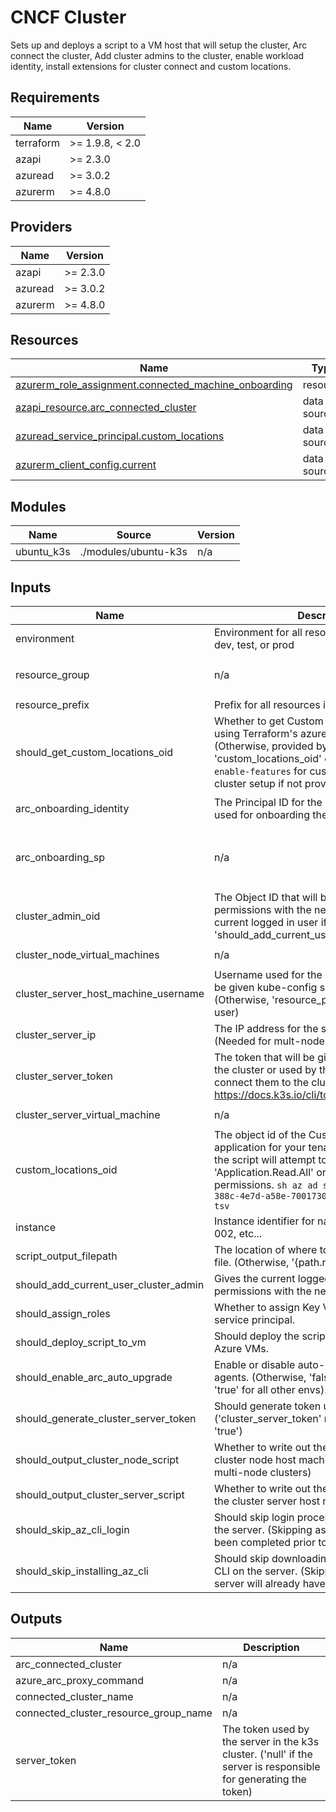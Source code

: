 <!-- BEGIN_TF_DOCS -->
<!-- markdown-table-prettify-ignore-start -->
# CNCF Cluster

Sets up and deploys a script to a VM host that will setup the cluster,
Arc connect the cluster, Add cluster admins to the cluster, enable workload identity,
install extensions for cluster connect and custom locations.

## Requirements

| Name | Version |
|------|---------|
| terraform | >= 1.9.8, < 2.0 |
| azapi | >= 2.3.0 |
| azuread | >= 3.0.2 |
| azurerm | >= 4.8.0 |

## Providers

| Name | Version |
|------|---------|
| azapi | >= 2.3.0 |
| azuread | >= 3.0.2 |
| azurerm | >= 4.8.0 |

## Resources

| Name | Type |
|------|------|
| [azurerm_role_assignment.connected_machine_onboarding](https://registry.terraform.io/providers/hashicorp/azurerm/latest/docs/resources/role_assignment) | resource |
| [azapi_resource.arc_connected_cluster](https://registry.terraform.io/providers/Azure/azapi/latest/docs/data-sources/resource) | data source |
| [azuread_service_principal.custom_locations](https://registry.terraform.io/providers/hashicorp/azuread/latest/docs/data-sources/service_principal) | data source |
| [azurerm_client_config.current](https://registry.terraform.io/providers/hashicorp/azurerm/latest/docs/data-sources/client_config) | data source |

## Modules

| Name | Source | Version |
|------|--------|---------|
| ubuntu\_k3s | ./modules/ubuntu-k3s | n/a |

## Inputs

| Name | Description | Type | Default | Required |
|------|-------------|------|---------|:--------:|
| environment | Environment for all resources in this module: dev, test, or prod | `string` | n/a | yes |
| resource\_group | n/a | ```object({ name = string id = optional(string) })``` | n/a | yes |
| resource\_prefix | Prefix for all resources in this module | `string` | n/a | yes |
| should\_get\_custom\_locations\_oid | Whether to get Custom Locations Object ID using Terraform's azuread provider. (Otherwise, provided by 'custom\_locations\_oid' or `az connectedk8s enable-features` for custom-locations on cluster setup if not provided.) | `bool` | n/a | yes |
| arc\_onboarding\_identity | The Principal ID for the identity that will be used for onboarding the cluster to Arc. | ```object({ principal_id = string })``` | `null` | no |
| arc\_onboarding\_sp | n/a | ```object({ client_id = string object_id = string client_secret = string })``` | `null` | no |
| cluster\_admin\_oid | The Object ID that will be given cluster-admin permissions with the new cluster. (Otherwise, current logged in user if 'should\_add\_current\_user\_cluster\_admin=true') | `string` | `null` | no |
| cluster\_node\_virtual\_machines | n/a | ```list(object({ id = string }))``` | `null` | no |
| cluster\_server\_host\_machine\_username | Username used for the host machines that will be given kube-config settings on setup. (Otherwise, 'resource\_prefix' if it exists as a user) | `string` | `null` | no |
| cluster\_server\_ip | The IP address for the server for the cluster. (Needed for mult-node cluster) | `string` | `null` | no |
| cluster\_server\_token | The token that will be given to the server for the cluster or used by the agent nodes to connect them to the cluster. (ex. <https://docs.k3s.io/cli/token)> | `string` | `null` | no |
| cluster\_server\_virtual\_machine | n/a | ```object({ id = string })``` | `null` | no |
| custom\_locations\_oid | The object id of the Custom Locations Entra ID application for your tenant. If none is provided, the script will attempt to retrieve this requiring 'Application.Read.All' or 'Directory.Read.All' permissions. ```sh az ad sp show --id bc313c14-388c-4e7d-a58e-70017303ee3b --query id -o tsv``` | `string` | `null` | no |
| instance | Instance identifier for naming resources: 001, 002, etc... | `string` | `"001"` | no |
| script\_output\_filepath | The location of where to write out the script file. (Otherwise, '{path.root}/out') | `string` | `null` | no |
| should\_add\_current\_user\_cluster\_admin | Gives the current logged in user cluster-admin permissions with the new cluster. | `bool` | `true` | no |
| should\_assign\_roles | Whether to assign Key Vault roles to identity or service principal. | `bool` | `true` | no |
| should\_deploy\_script\_to\_vm | Should deploy the scripts to the provided Azure VMs. | `bool` | `true` | no |
| should\_enable\_arc\_auto\_upgrade | Enable or disable auto-upgrades of Arc agents. (Otherwise, 'false' for 'env=prod' else 'true' for all other envs). | `bool` | `null` | no |
| should\_generate\_cluster\_server\_token | Should generate token used by the server. ('cluster\_server\_token' must be null if this is 'true') | `bool` | `false` | no |
| should\_output\_cluster\_node\_script | Whether to write out the script for setting up cluster node host machines. (Needed for multi-node clusters) | `bool` | `false` | no |
| should\_output\_cluster\_server\_script | Whether to write out the script for setting up the cluster server host machine. | `bool` | `false` | no |
| should\_skip\_az\_cli\_login | Should skip login process with Azure CLI on the server. (Skipping assumes 'az login' has been completed prior to script execution) | `bool` | `false` | no |
| should\_skip\_installing\_az\_cli | Should skip downloading and installing Azure CLI on the server. (Skipping assumes the server will already have the Azure CLI) | `bool` | `false` | no |

## Outputs

| Name | Description |
|------|-------------|
| arc\_connected\_cluster | n/a |
| azure\_arc\_proxy\_command | n/a |
| connected\_cluster\_name | n/a |
| connected\_cluster\_resource\_group\_name | n/a |
| server\_token | The token used by the server in the k3s cluster. ('null' if the server is responsible for generating the token) |
<!-- markdown-table-prettify-ignore-end -->
<!-- END_TF_DOCS -->
